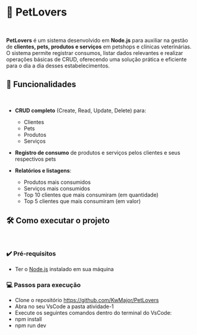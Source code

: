 # 🐾 PetLovers
<br>

**PetLovers** é um sistema desenvolvido em **Node.js** para auxiliar na gestão de **clientes, pets, produtos e serviços** em petshops e clínicas veterinárias. O sistema permite registrar consumos, listar dados relevantes e realizar operações básicas de CRUD, oferecendo uma solução prática e eficiente para o dia a dia desses estabelecimentos.


## 🚀 Funcionalidades
<br>

- **CRUD completo** (Create, Read, Update, Delete) para:
  - Clientes
  - Pets
  - Produtos
  - Serviços

- **Registro de consumo** de produtos e serviços pelos clientes e seus respectivos pets

- **Relatórios e listagens**:
  - Produtos mais consumidos
  - Serviços mais consumidos
  - Top 10 clientes que mais consumiram (em quantidade)
  - Top 5 clientes que mais consumiram (em valor)


## 🛠️ Como executar o projeto
<br>

### ✔️ Pré-requisitos

- Ter o [Node.js](https://nodejs.org/pt) instalado em sua máquina

### 💻 Passos para execução

-  Clone o repositório https://github.com/KwMajor/PetLovers
-  Abra no seu VsCode a pasta atividade-1
-  Execute os seguintes comandos dentro do terminal do VsCode:
-  npm install
-  npm run dev